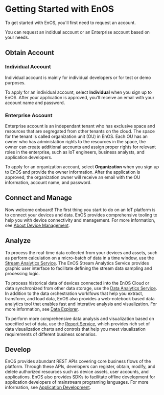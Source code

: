 # Getting Started with EnOS

To get started with EnOS, you'll first need to request an account.

You can request an indidual account or an Enterprise account based on your needs.

## Obtain Account

### Individual Account

Individual account is mainly for individual developers or for test or demo purposes.

To apply for an individual account, select **Individual** when you sign up to EnOS. After your application is approved, you'll receive an email with your account name and password.

### Enterprise Account

Enterprise account is an independant tenant who has exclusive space and resources that are segregated from other tenants on the cloud. The space for the tenant is called organization unit (OU) in EnOS. Each OU has an owner who has administation rights to the resources in the space, the owner can create additional accounts and assign proper rights for relevant roles in the enterprise, such as IoT engineers, business analysts, and application developers.

To apply for an organization account, select **Organization** when you sign up to EnOS and provide the owner information. After the application is approved, the organization owner will receive an email with the OU information, account name, and password.

## Connect and Manage

Now welcome onboard! The first thing you start to do on an IoT platform is to connect your devices and data. EnOS provides comprehensive tooling to help you with device connectivity and management. For more information, see [About Device Management](/docs/device-connection/en/latest/device_management_overview.html).

## Analyze

To process the real-time data collected from your devices and assets,  such as perform calculation on a micro-batch of data in a time window, use the [Stream Analytics Service](/docs/data-asset/en/latest/learn/index.html). The EnOS Stream Analytics Service provides graphic user interface to facilitate defining the stream data sampling and processing logic.

To process historical data of devices connected into the EnOS Cloud or data synchronized from other data storage, use the [Data Analytics Service](/docs/offline-data/en/latest/datalake_analytics_overview.html). In addition to the data orchestration worklfows that help you extract, transform, and load data, EnOS also provides a web-notebook based data analytics tool that enables fast and interative analysis and visualization. For more information, see [Data Explorer](/docs/offline-data/en/latest/data_explorer/dataexplorer_overview.html).

To perform more comprehensive data analysis and visualization based on specified set of data, use the [Report Service](/docs/analysis-report/en/latest/report_overview.html), which provides rich set of data visualization charts and controls that help you meet visualization requirements of different business scenarios.

## Develop

EnOS provides abundant REST APIs covering core business flows of the platform. Through these APIs, developers can register, obtain, modify, and delete authorized resources such as device assets, user accounts, and applications. EnOS also provides SDKs to facilitate offline development for application developers of mainstream programing languages. For more information, see [Application Development](/docs/app-development/en/latest/app_dev_overview.html).
